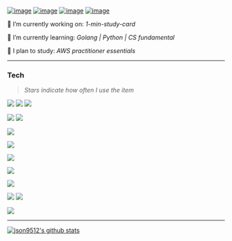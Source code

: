 

[![image](https://img.shields.io/badge/json9512%40gmail.com-white?style=flat-square&logo=gmail&&labelColor=white)](mailto:json9512@gmail.com)
[![image](https://img.shields.io/badge/json9512.github.io-white?style=flat-square&logo=jekyll&&labelColor=white&&logoColor=black)](https://json9512.github.io/blog/)
[![image](https://img.shields.io/badge/Junghyun%20Son-white?style=flat-square&logo=linkedin&&labelColor=white&&logoColor=black)](https://www.linkedin.com/in/junghyun-son/)
[![image](https://img.shields.io/badge/resume-white?style=flat-square&logo=notion&&labelColor=white&&logoColor=black)](https://www.notion.so/c3b7b239bedb45c5a8aec05c2ee8d455)


🔭 I’m currently working on: *1-min-study-card*

💬 I’m currently learning: *Golang | Python | CS fundamental*

🌱 I plan to study: *AWS practitioner essentials*
***

### Tech
>*Stars indicate how often I use the item*

![](https://img.shields.io/badge/python-⭐⭐⭐-white?logo=python&style=for-the-badge&&labelColor=white&&logoColor=)
![](https://img.shields.io/badge/javascript-⭐⭐★-white?logo=javascript&style=for-the-badge&&labelColor=white&&logoColor=)
![](https://img.shields.io/badge/go-⭐⭐★-white?logo=go&style=for-the-badge&&labelColor=white&&logoColor=)

![](https://img.shields.io/badge/react-⭐⭐★-white?logo=react&style=for-the-badge&&labelColor=white&&logoColor=)
![](https://img.shields.io/badge/node.js-⭐⭐★-white?logo=node.js&style=for-the-badge&&labelColor=white&&logoColor=)

![](https://img.shields.io/badge/postgresql-⭐⭐★-white?logo=postgresql&style=for-the-badge&&labelColor=white&&logoColor=black)

![](https://img.shields.io/badge/docker-⭐⭐★-white?logo=docker&style=for-the-badge&&labelColor=white&&logoColor=)


![](https://img.shields.io/badge/github%20actions-⭐⭐★-white?logo=github-actions&style=for-the-badge&&labelColor=white&&logoColor=)

![](https://img.shields.io/badge/amazon%20aws-⭐⭐★-white?logo=amazon-aws&style=for-the-badge&&labelColor=white&&logoColor=black)

![](https://img.shields.io/badge/github-⭐⭐★-white?logo=github&style=for-the-badge&&labelColor=white&&logoColor=black)

![](https://img.shields.io/badge/windows-⭐⭐★-white?logo=windows&style=for-the-badge&&labelColor=white&&logoColor=black)
![](https://img.shields.io/badge/linux-⭐⭐★-white?logo=linux&style=for-the-badge&&labelColor=white&&logoColor=black)

![](https://img.shields.io/badge/slack-⭐⭐★-white?logo=slack&style=for-the-badge&&labelColor=white&&logoColor=black)
****
[![json9512's github stats](https://github-readme-stats.vercel.app/api?username=json9512&theme=tokyonight&show_icons=true)](https://github.com/json9512/json9512)


<!--
**json9512/json9512** is a ✨ _special_ ✨ repository because its `README.md` (this file) appears on your GitHub profile.

Here are some ideas to get you started:

- 🔭 I’m currently working on ...
- 🌱 I’m currently learning ...
- 👯 I’m looking to collaborate on ...
- 🤔 I’m looking for help with ...
- 💬 Ask me about ...
- 📫 How to reach me: ...
- 😄 Pronouns: ...
- ⚡ Fun fact: ...
-->
